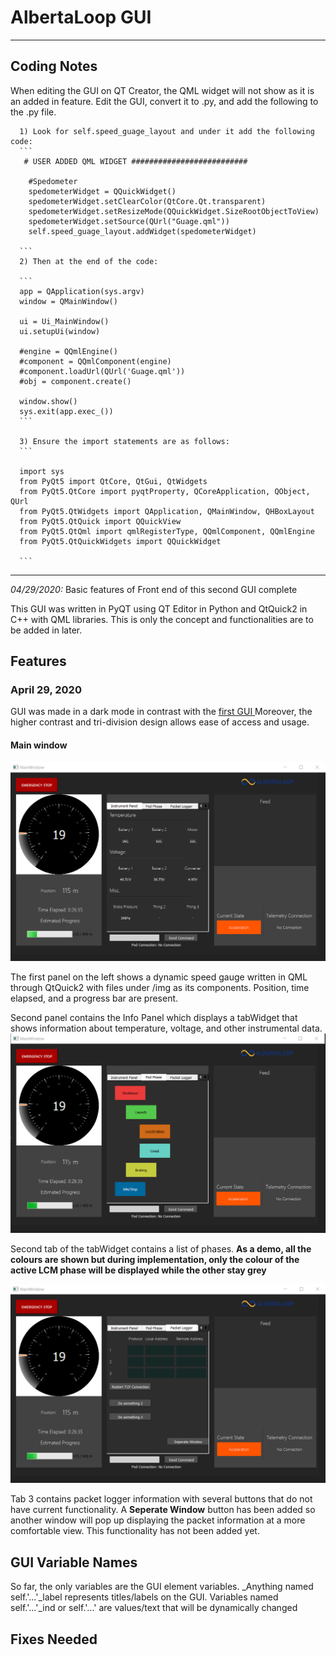 # AlbertaLoop GUI

-------------------------------------------------------------------------------
## Coding Notes

When editing the GUI on QT Creator, the QML widget will not show as it is an added in feature. Edit the GUI, convert it to .py, and add the following to the .py file. 

      1) Look for self.speed_guage_layout and under it add the following code:
      ```
       # USER ADDED QML WIDGET ##########################

        #Spedometer
        spedometerWidget = QQuickWidget()
        spedometerWidget.setClearColor(QtCore.Qt.transparent)
        spedometerWidget.setResizeMode(QQuickWidget.SizeRootObjectToView)
        spedometerWidget.setSource(QUrl("Guage.qml"))
        self.speed_guage_layout.addWidget(spedometerWidget)
      
      ```
      2) Then at the end of the code:
      
      ```
      app = QApplication(sys.argv)
      window = QMainWindow()

      ui = Ui_MainWindow()
      ui.setupUi(window)

      #engine = QQmlEngine()
      #component = QQmlComponent(engine)
      #component.loadUrl(QUrl('Guage.qml'))
      #obj = component.create()

      window.show()
      sys.exit(app.exec_())
      ```
      
      3) Ensure the import statements are as follows:
      ```
      
      import sys
      from PyQt5 import QtCore, QtGui, QtWidgets
      from PyQt5.QtCore import pyqtProperty, QCoreApplication, QObject, QUrl
      from PyQt5.QtWidgets import QApplication, QMainWindow, QHBoxLayout
      from PyQt5.QtQuick import QQuickView
      from PyQt5.QtQml import qmlRegisterType, QQmlComponent, QQmlEngine
      from PyQt5.QtQuickWidgets import QQuickWidget
      
      ```
-------------------------------------------------------------------------------
*04/29/2020:* Basic features of Front end of this second GUI complete

This GUI was written in PyQT using QT Editor in Python and QtQuick2 in C++ with QML libraries. This is only the concept and functionalities are to be added in later.

## Features 
### April 29, 2020
GUI was made in a dark mode in contrast with the [first GUI ](https://github.com/albertaloop/T_SWE_2019_2020/tree/hsprabhakar-patch-1 "first GUI ")
Moreover, the higher contrast and tri-division design allows ease of access and usage.

#### Main window
[![main_window](https://github.com/albertaloop/T_SWE_2019_2020/blob/hsprabhakar-patch-1_qml/GUI/screenshots/main_window.png?raw=true "main_window")](https://raw.githubusercontent.com/albertaloop/T_SWE_2019_2020/hsprabhakar-patch-1_qml/GUI/screenshots/main_window.png?token=ALYW23764NDGETHBES647DC6WOEOA "main_window")

The first panel on the left shows a dynamic speed gauge written in QML through QtQuick2 with files under /img as its components. Position, time elapsed, and a progress bar are present. 

Second panel contains the Info Panel which displays a tabWidget that shows information about temperature, voltage, and other instrumental data. 
[![Pod Phase](https://raw.githubusercontent.com/albertaloop/T_SWE_2019_2020/hsprabhakar-patch-1_qml/GUI/screenshots/pod_state.png?token=ALYW23ZJUAXSVCWUCF5PUTC6WOE26 "Pod Phase")](https://raw.githubusercontent.com/albertaloop/T_SWE_2019_2020/hsprabhakar-patch-1_qml/GUI/screenshots/pod_state.png?token=ALYW23ZJUAXSVCWUCF5PUTC6WOE26 "Pod Phase")

Second tab of the tabWidget contains a list of phases. **As a demo, all the colours are shown but during implementation, only the colour of the active LCM phase will be displayed while the other stay grey**

[![Packet Logger](https://raw.githubusercontent.com/albertaloop/T_SWE_2019_2020/hsprabhakar-patch-1_qml/GUI/screenshots/packet_logger.png?token=ALYW234P2HQROKCLKQP7JK26WOFFG "Packet Logger")](https://raw.githubusercontent.com/albertaloop/T_SWE_2019_2020/hsprabhakar-patch-1_qml/GUI/screenshots/packet_logger.png?token=ALYW234P2HQROKCLKQP7JK26WOFFG "Packet Logger")

Tab 3 contains packet logger information with several buttons that do not have current functionality.  A **Seperate Window** button has been added so another window will pop up displaying the packet information at a more comfortable view. This functionality has not been added yet. 

## GUI Variable Names

So far, the only variables are the GUI element variables. _Anything named self.'...'_label represents titles/labels on the GUI. Variables named self.'...'_ind or self.'...' are values/text that will be dynamically changed 

## Fixes Needed










